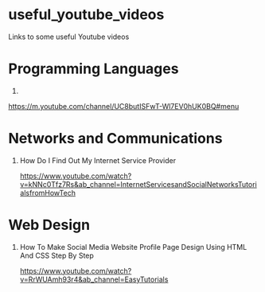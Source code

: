 # useful_youtube_videos
Links to some useful Youtube videos

# Programming Languages 
1.
https://m.youtube.com/channel/UC8butISFwT-Wl7EV0hUK0BQ#menu

# Networks and Communications
1. How Do I Find Out My Internet Service Provider

    https://www.youtube.com/watch?v=kNNc0Tfz7Rs&ab_channel=InternetServicesandSocialNetworksTutorialsfromHowTech
    
# Web Design 
1. How To Make Social Media Website Profile Page Design Using HTML And CSS Step By Step

   https://www.youtube.com/watch?v=RrWUAmh93r4&ab_channel=EasyTutorials    
